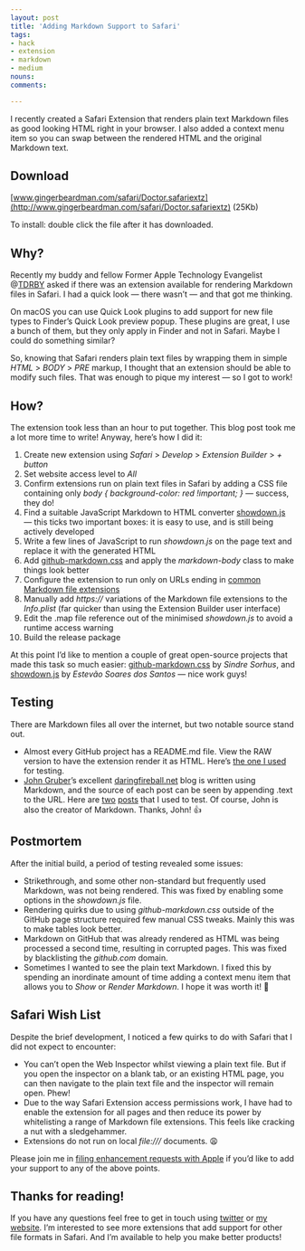```yaml
---
layout: post
title: 'Adding Markdown Support to Safari'
tags:
- hack
- extension
- markdown
- medium
nouns:
comments: 

---
```


I recently created a Safari Extension that renders plain text Markdown files as good looking HTML right in your browser. I also added a context menu item so you can swap between the rendered HTML and the original Markdown text.

Download
--------

[www.gingerbeardman.com/safari/Doctor.safariextz](http://www.gingerbeardman.com/safari/Doctor.safariextz) (25Kb)

To install: double click the file after it has downloaded.

Why?
----

Recently my buddy and fellow Former Apple Technology Evangelist @[TDRBY](https://medium.com/u/35a6b2e3855b?source=post_page-----c19f3d74f728--------------------------------) asked if there was an extension available for rendering Markdown files in Safari. I had a quick look — there wasn’t — and that got me thinking.

On macOS you can use Quick Look plugins to add support for new file types to Finder’s Quick Look preview popup. These plugins are great, I use a bunch of them, but they only apply in Finder and not in Safari. Maybe I could do something similar?

So, knowing that Safari renders plain text files by wrapping them in simple _HTML_ > _BODY_ > _PRE_ markup, I thought that an extension should be able to modify such files. That was enough to pique my interest — so I got to work!

How?
----

The extension took less than an hour to put together. This blog post took me a lot more time to write! Anyway, here’s how I did it:

1.  Create new extension using _Safari_ > _Develop_ > _Extension Builder_ > _\+ button_
2.  Set website access level to _All_
3.  Confirm extensions run on plain text files in Safari by adding a CSS file containing only _body { background-color: red !important; }_ — success, they do!
4.  Find a suitable JavaScript Markdown to HTML converter [showdown.js](https://github.com/showdownjs/showdown) — this ticks two important boxes: it is easy to use, and is still being actively developed
5.  Write a few lines of JavaScript to run _showdown.js_ on the page text and replace it with the generated HTML
6.  Add [github-markdown.css](https://github.com/sindresorhus/github-markdown-css) and apply the _markdown-body_ class to make things look better
7.  Configure the extension to run only on URLs ending in [common Markdown file extensions](http://superuser.com/a/285878)
8.  Manually add _https://_ variations of the Markdown file extensions to the _Info.plist_ (far quicker than using the Extension Builder user interface)
9.  Edit the .map file reference out of the minimised _showdown.js_ to avoid a runtime access warning
10.  Build the release package

At this point I’d like to mention a couple of great open-source projects that made this task so much easier: [github-markdown.css](https://github.com/sindresorhus/github-markdown-css) by _Sindre Sorhus_, and [showdown.js](https://github.com/showdownjs/showdown) by _Estevão Soares dos Santos_ — nice work guys!

Testing
-------

There are Markdown files all over the internet, but two notable source stand out.

*   Almost every GitHub project has a README.md file. View the RAW version to have the extension render it as HTML. Here’s [the one I used](https://raw.githubusercontent.com/primer/primer-markdown/master/README.md) for testing.
*   [John Gruber](https://medium.com/u/182e1a455da3?source=post_page-----c19f3d74f728--------------------------------)’s excellent [daringfireball.net](http://daringfireball.net) blog is written using Markdown, and the source of each post can be seen by appending .text to the URL. Here are [two](http://daringfireball.net/linked/2016/11/15/designed-by-apple-in-california.text) [posts](http://daringfireball.net/2016/11/new_touch_bar_equipped_macbook_pros.text) that I used to test. Of course, John is also the creator of Markdown. Thanks, John! 👍

Postmortem
----------

After the initial build, a period of testing revealed some issues:

*   Strikethrough, and some other non-standard but frequently used Markdown, was not being rendered. This was fixed by enabling some options in the _showdown.js_ file.
*   Rendering quirks due to using _github-markdown.css_ outside of the GitHub page structure required few manual CSS tweaks. Mainly this was to make tables look better.
*   Markdown on GitHub that was already rendered as HTML was being processed a second time, resulting in corrupted pages. This was fixed by blacklisting the _github.com_ domain.
*   Sometimes I wanted to see the plain text Markdown. I fixed this by spending an inordinate amount of time adding a context menu item that allows you to _Show_ or _Render Markdown_. I hope it was worth it! 😬

Safari Wish List
----------------

Despite the brief development, I noticed a few quirks to do with Safari that I did not expect to encounter:

*   You can’t open the Web Inspector whilst viewing a plain text file. But if you open the inspector on a blank tab, or an existing HTML page, you can then navigate to the plain text file and the inspector will remain open. Phew!
*   Due to the way Safari Extension access permissions work, I have had to enable the extension for all pages and then reduce its power by whitelisting a range of Markdown file extensions. This feels like cracking a nut with a sledgehammer.
*   Extensions do not run on local _file:///_ documents. 😩

Please join me in [filing enhancement requests with Apple](http://bugreport.apple.com) if you’d like to add your support to any of the above points.

Thanks for reading!
-------------------

If you have any questions feel free to get in touch using [twitter](http://twitter.com/gingerbeardman) or [my website](http://www.gingerbeardman.com). I’m interested to see more extensions that add support for other file formats in Safari. And I’m available to help you make better products!